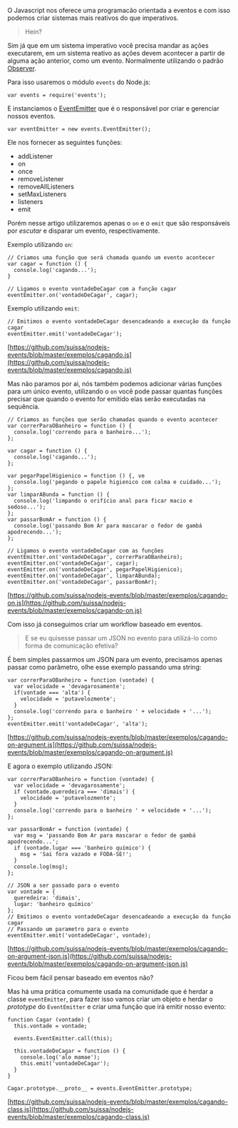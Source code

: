 O Javascript nos oferece uma programacão orientada a eventos e com isso podemos criar sistemas mais reativos do que imperativos.

> Hein?

Sim já que em um sistema imperativo você precisa mandar as ações executarem, em um sistema reativo as ações devem acontecer a partir de alguma ação anterior, como um evento. Normalmente utilizando o padrão [Observer](http://en.wikipedia.org/wiki/Observer_pattern).

Para isso usaremos o módulo `events` do Node.js:

```
var events = require('events');
```

E instanciamos o [EventEmitter](http://nodejs.org/api/events.html#events_class_events_eventemitter) que é o responsável por criar e gerenciar nossos eventos.
```
var eventEmitter = new events.EventEmitter();
```

Ele nos fornecer as seguintes funções:

- addListener
- on
- once
- removeListener
- removeAllListeners
- setMaxListeners
- listeners
- emit

Porém nesse artigo utilizaremos apenas o `on` e o `emit` que são responsáveis por *escutar* e disparar um evento, respectivamente.

Exemplo utilizando `on`:

```
// Criamos uma função que será chamada quando um evento acontecer
var cagar = function () {
  console.log('cagando...');
}

// Ligamos o evento vontadeDeCagar com a função cagar
eventEmitter.on('vontadeDeCagar', cagar);
```

Exemplo utilizando `emit`:

```
// Emitimos o evento vontadeDeCagar desencadeando a execução da função cagar
eventEmitter.emit('vontadeDeCagar');
```

[https://github.com/suissa/nodejs-events/blob/master/exemplos/cagando.js](https://github.com/suissa/nodejs-events/blob/master/exemplos/cagando.js)

Mas não paramos por ai, nós também podemos adicionar várias funções para um único evento, utilizando o `on` você pode passar quantas funções precisar que quando o evento for emitido elas serão executadas na sequência.

```
// Criamos as funções que serão chamadas quando o evento acontecer
var correrParaOBanheiro = function () {
  console.log('correndo para o banheiro...');
};

var cagar = function () {
  console.log('cagando...');
};

var pegarPapelHigienico = function () {, ve
  console.log('pegando o papele higienico com calma e cuidado...');
};
var limparABunda = function () {
  console.log('limpando o orifício anal para ficar macio e sedoso...');
};
var passarBomAr = function () {
  console.log('passando Bom Ar para mascarar o fedor de gambá apodrecendo...');
};

// Ligamos o evento vontadeDeCagar com as funções
eventEmitter.on('vontadeDeCagar', correrParaOBanheiro);
eventEmitter.on('vontadeDeCagar', cagar);
eventEmitter.on('vontadeDeCagar', pegarPapelHigienico);
eventEmitter.on('vontadeDeCagar', limparABunda);
eventEmitter.on('vontadeDeCagar', passarBomAr);
```

[https://github.com/suissa/nodejs-events/blob/master/exemplos/cagando-on.js](https://github.com/suissa/nodejs-events/blob/master/exemplos/cagando-on.js)

Com isso já conseguimos criar um workflow baseado em eventos. 

>E se eu quisesse passar um JSON no evento para utilizá-lo como forma de comunicação efetiva?

É bem simples passarmos um JSON para um evento, precisamos apenas passar como parâmetro, olhe esse exemplo passando uma string:

```
var correrParaOBanheiro = function (vontade) {
  var velocidade = 'devagarosamente';
  if(vontade === 'alta') {
    velocidade = 'putavelozmente';
  }
  console.log('correndo para o banheiro ' + velocidade + '...');
};
eventEmitter.emit('vontadeDeCagar', 'alta');
```

[https://github.com/suissa/nodejs-events/blob/master/exemplos/cagando-on-argument.js](https://github.com/suissa/nodejs-events/blob/master/exemplos/cagando-on-argument.js)

E agora o exemplo utilizando JSON:

```
var correrParaOBanheiro = function (vontade) {
  var velocidade = 'devagarosamente';
  if (vontade.queredeira === 'dimais') {
    velocidade = 'putavelozmente';
  }
  console.log('correndo para o banheiro ' + velocidade + '...');
};

var passarBomAr = function (vontade) {
  var msg = 'passando Bom Ar para mascarar o fedor de gambá apodrecendo...';
  if (vontade.lugar === 'banheiro químico') {
    msg = 'Sai fora vazado e FODA-SE!';
  }
  console.log(msg);
};

// JSON a ser passado para o evento
var vontade = {
  queredeira: 'dimais',
  lugar: 'banheiro químico'
};
// Emitimos o evento vontadeDeCagar desencadeando a execução da função cagar
// Passando um parametro para o evento
eventEmitter.emit('vontadeDeCagar', vontade);
```
[https://github.com/suissa/nodejs-events/blob/master/exemplos/cagando-on-argument-json.js](https://github.com/suissa/nodejs-events/blob/master/exemplos/cagando-on-argument-json.js)

Ficou bem fácil pensar baseado em eventos não?

Mas há uma prática comumente usada na comunidade que é herdar a classe `eventEmitter`, para fazer isso vamos criar um objeto e herdar o *prototype* do `EventEmitter` e criar uma função que irá emitir nosso evento:

```
function Cagar (vontade) {
  this.vontade = vontade;

  events.EventEmitter.call(this);

  this.vontadeDeCagar = function () {
    console.log('alo mamae');
    this.emit('vontadeDeCagar');
  }
}

Cagar.prototype.__proto__ = events.EventEmitter.prototype;
```

[https://github.com/suissa/nodejs-events/blob/master/exemplos/cagando-class.js](https://github.com/suissa/nodejs-events/blob/master/exemplos/cagando-class.js)

